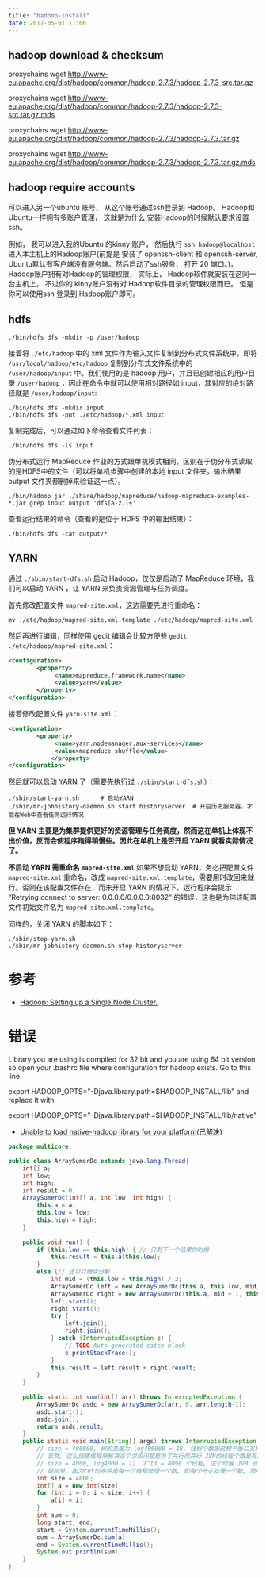 ```yaml
---
title: "hadoop-install"
date: 2017-05-01 11:06
---
```

## hadoop download & checksum
proxychains wget http://www-eu.apache.org/dist/hadoop/common/hadoop-2.7.3/hadoop-2.7.3-src.tar.gz

proxychains wget http://www-eu.apache.org/dist/hadoop/common/hadoop-2.7.3/hadoop-2.7.3-src.tar.gz.mds

proxychains wget http://www-eu.apache.org/dist/hadoop/common/hadoop-2.7.3/hadoop-2.7.3.tar.gz

proxychains wget http://www-eu.apache.org/dist/hadoop/common/hadoop-2.7.3/hadoop-2.7.3.tar.gz.mds

## hadoop require accounts
可以进入另一个ubuntu 账号， 从这个账号通过ssh登录到 Hadoop。 Hadoop和Ubuntu一样拥有多账户管理， 这就是为什么 安装Hadoop的时候默认要求设置ssh。

例如， 我可以进入我的Ubuntu 的kinny 账户， 然后执行 `ssh hadoop@localhost` 进入本主机上的Hadoop账户(前提是 安装了 openssh-client 和 openssh-server, Ubuntu默认有客户端没有服务端。然后启动了ssh服务， 打开 20 端口。)， Hadoop账户拥有对Hadoop的管理权限， 实际上， Hadoop软件就安装在这同一台主机上， 不过你的 kinny账户没有对 Hadoop软件目录的管理权限而已。 但是你可以使用ssh 登录到 Hadoop账户即可。

## hdfs
```
./bin/hdfs dfs -mkdir -p /user/hadoop
```
接着将 `./etc/hadoop` 中的 xml 文件作为输入文件复制到分布式文件系统中，即将 `/usr/local/hadoop/etc/hadoop` 复制到分布式文件系统中的 `/user/hadoop/input` 中。我们使用的是 hadoop 用户，并且已创建相应的用户目录 `/user/hadoop` ，因此在命令中就可以使用相对路径如 input，其对应的绝对路径就是 `/user/hadoop/input`:

```
./bin/hdfs dfs -mkdir input
./bin/hdfs dfs -put ./etc/hadoop/*.xml input
```
复制完成后，可以通过如下命令查看文件列表：
```
./bin/hdfs dfs -ls input
```
伪分布式运行 MapReduce 作业的方式跟单机模式相同，区别在于伪分布式读取的是HDFS中的文件（可以将单机步骤中创建的本地 input 文件夹，输出结果 output 文件夹都删掉来验证这一点）。

```
./bin/hadoop jar ./share/hadoop/mapreduce/hadoop-mapreduce-examples-*.jar grep input output 'dfs[a-z.]+'
```
查看运行结果的命令（查看的是位于 HDFS 中的输出结果）：
```
./bin/hdfs dfs -cat output/*
```

## YARN
通过 `./sbin/start-dfs.sh` 启动 Hadoop，仅仅是启动了 MapReduce 环境，我们可以启动 YARN ，让 YARN 来负责资源管理与任务调度。

首先修改配置文件 `mapred-site.xml`，这边需要先进行重命名：
```
mv ./etc/hadoop/mapred-site.xml.template ./etc/hadoop/mapred-site.xml
```
然后再进行编辑，同样使用 gedit 编辑会比较方便些 `gedit ./etc/hadoop/mapred-site.xml`：

```xml
<configuration>
        <property>
             <name>mapreduce.framework.name</name>
             <value>yarn</value>
        </property>
</configuration>
```
接着修改配置文件 `yarn-site.xml`：
```xml
<configuration>
        <property>
             <name>yarn.nodemanager.aux-services</name>
             <value>mapreduce_shuffle</value>
            </property>
</configuration>
```
然后就可以启动 YARN 了（需要先执行过 `./sbin/start-dfs.sh`）：
```
./sbin/start-yarn.sh      # 启动YARN
./sbin/mr-jobhistory-daemon.sh start historyserver  # 开启历史服务器，才能在Web中查看任务运行情况
```
**但 YARN 主要是为集群提供更好的资源管理与任务调度，然而这在单机上体现不出价值，反而会使程序跑得稍慢些。因此在单机上是否开启 YARN 就看实际情况了。**


**不启动 YARN 需重命名 `mapred-site.xml`**
如果不想启动 YARN，务必把配置文件 `mapred-site.xml` 重命名，改成 `mapred-site.xml.template`，需要用时改回来就行。否则在该配置文件存在，而未开启 YARN 的情况下，运行程序会提示 “Retrying connect to server: 0.0.0.0/0.0.0.0:8032” 的错误，这也是为何该配置文件初始文件名为 `mapred-site.xml.template`。

同样的，关闭 YARN 的脚本如下：
```
./sbin/stop-yarn.sh
./sbin/mr-jobhistory-daemon.sh stop historyserver
```
# 参考
 - [Hadoop: Setting up a Single Node Cluster.](https://hadoop.apache.org/docs/stable/hadoop-project-dist/hadoop-common/SingleCluster.html)

# 错误
Library you are using is compiled for 32 bit and you are using 64 bit version. so open your .bashrc file where configuration for hadoop exists. Go to this line

export HADOOP_OPTS="-Djava.library.path=$HADOOP_INSTALL/lib"
and replace it with

export HADOOP_OPTS="-Djava.library.path=$HADOOP_INSTALL/lib/native"

- [Unable to load native-hadoop library for your platform(已解决)](http://www.cnblogs.com/kevinq/p/5103653.html)


```java
package multicore;

public class ArraySumerDc extends java.lang.Thread{
	int[] a;
	int low;
	int high;
	int result = 0;
	ArraySumerDc(int[] a, int low, int high) {
		this.a = a;
		this.low = low;
		this.high = high;
	}
	
	public void run() {
		if (this.low == this.high) { // 只剩下一个结果的时候
			this.result = this.a[this.low];
		}
		else {// 还可以继续分解
			int mid = (this.low + this.high) / 2;
			ArraySumerDc left = new ArraySumerDc(this.a, this.low, mid);
			ArraySumerDc right = new ArraySumerDc(this.a, mid + 1, this.high);
			left.start();
			right.start();
			try {
				left.join();
				right.join();
			} catch (InterruptedException e) {
				// TODO Auto-generated catch block
				e.printStackTrace();
			}
			this.result = left.result + right.result;
		}
	}
	
	public static int sum(int[] arr) throws InterruptedException {
		ArraySumerDc asdc = new ArraySumerDc(arr, 0, arr.length-1);
		asdc.start();
		asdc.join();
		return asdc.result;
	}
	public static void main(String[] args) throws InterruptedException {
		// size = 400000, 树的高度为 log400000 = 18, 线程个数即这棵平衡二叉树的节点数目, 2^19 = 524288... 
		// 显然, 这么创建线程来解决这个求和问题是为了并行而并行.JVM的线程个数是有限制的. 即使调整为 40000, log40000 = 15, 2^16 = 65536都是线程数目比数组规模还大.
		// size = 4000, log4000 = 12. 2^13 = 8096 个线程, 这个时候 JVM 没有发生 outofmemory error.
		// 很简单, 因为cut的条件是每一个线程处理一个数, 即每个叶子处理一个数, 而中间的非叶子节点都在等待左右孩子做完后在相加.
		int size = 4000;
		int[] a = new int[size];
		for (int i = 0; i < size; i++) {
			a[i] = i;
		}
		int sum = 0;
		long start, end;
		start = System.currentTimeMillis();
		sum = ArraySumerDc.sum(a);
		end = System.currentTimeMillis();
		System.out.println(sum);
	}
}
```